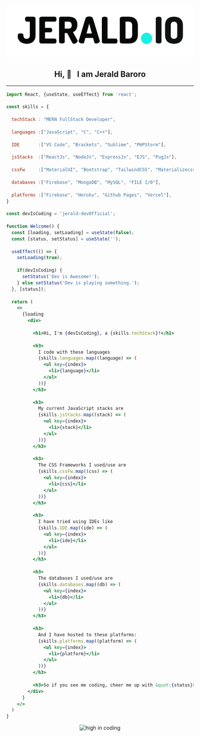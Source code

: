 <p align="center">
  <img src="jerald_io.png" alt="JERALD.IO Logo"/>
</p>
<h2 align="center">Hi, 👋  &nbsp; I am Jerald Baroro</h2>

<hr>

```jsx
import React, {useState, useEffect} from 'react';

const skills = {

  techStack : "MERN FullStack Developer",
  
  languages :["JavaScript", "C", "C++"],

  IDE       :["VS Code", "Brackets", "Sublime", "PHPStorm"],

  jsStacks  :["ReactJs", "NodeJs", "ExpressJs", "EJS", "PugJs"],
  
  cssFw     :["MaterialUI", "Bootstrap", "TailwindCSS", "Materializecss"],

  databases :["Firebase", "MongoDB", "MySQL", "FILE I/0"],

  platforms :["Firebase", "Heroku", "Github Pages", "Vercel"],
}

const devIsCoding = 'jerald-devOfficial';

function Welcome() {
  const [loading, setLoading] = useState(false);
  const [status, setStatus] = useState('');

  useEffect(() => {
    setLoading(true);
    
    if(devIsCoding) {
      setStatus('Dev is Awesome!');
    } else setStatus('Dev is playing something.');
  }, [status]);

  return (
    <>
      {loading
        <div>
      
          <h1>Hi, I'm {devIsCoding}, a {skills.techStack}!</h1>
        
          <h3>
            I code with these languages 
            {skills.languages.map((language) => (
              <ul key={index}>
                <li>{language}</li>
              </ul>
            ))}
          </h3>
      
          <h3>
            My current JavaScript stacks are 
            {skills.jsStacks.map((stack) => (
              <ul key={index}>
                <li>{stack}</li>
              </ul>
            ))}
          </h3>
          
          <h3>
            The CSS Frameworks I used/use are 
            {skills.cssFw.map((css) => (
              <ul key={index}>
                <li>{css}</li>
              </ul>
            ))}
          </h3>
          
          <h3>
            I have tried using IDEs like 
            {skills.IDE.map((ide) => (
              <ul key={index}>
                <li>{ide}</li>
              </ul>
            ))}
          </h3>
          
          <h3>
            The databases I used/use are 
            {skills.databases.map((db) => (
              <ul key={index}>
                <li>{db}</li>
              </ul>
            ))}
          </h3>
          
          <h3>
            And I have hosted to these platforms:  
            {skills.platforms.map((platform) => (
              <ul key={index}>
                <li>{platform}</li>
              </ul>
            ))}
          </h3>
      
          <h3>So if you see me coding, cheer me up with &quot;{status}&quot;!</h3>
        </div>
      }
    </>
  )
}
```

<p align="center">
  <img src="https://media.giphy.com/media/Y06e2KFCG48qwNMGK2/giphy.gif" alt="high in coding"/>
</p>


<!---
jerald-devOfficial/jerald-devOfficial is a ✨ special ✨ repository because its `README.md` (this file) appears on your GitHub profile.
You can click the Preview link to take a look at your changes.
--->





